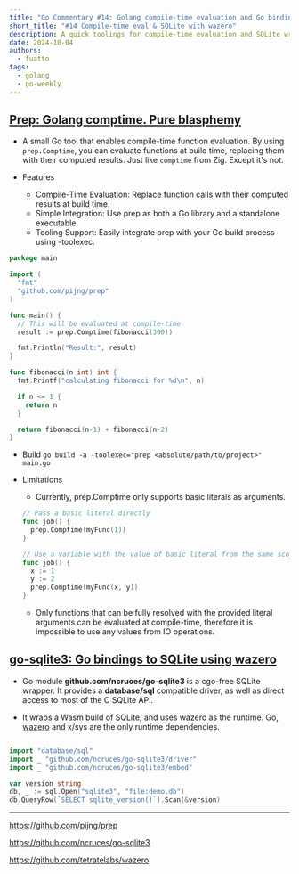 ```yaml
---
title: "Go Commentary #14: Golang compile-time evaluation and Go bindings to SQLite using wazero"
short_title: "#14 Compile-time eval & SQLite with wazero"
description: A quick toolings for compile-time evaluation and SQLite wrapper with WebAssembly runtime for Go
date: 2024-10-04
authors:
  - fuatto
tags:
  - golang
  - go-weekly
---
```


## [Prep: Golang comptime. Pure blasphemy](https://github.com/pijng/prep)

- A small Go tool that enables compile-time function evaluation. By using `prep.Comptime`, you can evaluate functions at build time, replacing them with their computed results. Just like `comptime` from Zig. Except it's not.

- Features
  - Compile-Time Evaluation: Replace function calls with their computed results at build time.
  - Simple Integration: Use prep as both a Go library and a standalone executable.
  - Tooling Support: Easily integrate prep with your Go build process using -toolexec.

```go
package main

import (
  "fmt"
  "github.com/pijng/prep"
)

func main() {
  // This will be evaluated at compile-time
  result := prep.Comptime(fibonacci(300))

  fmt.Println("Result:", result)
}

func fibonacci(n int) int {
  fmt.Printf("calculating fibonacci for %d\n", n)

  if n <= 1 {
    return n
  }

  return fibonacci(n-1) + fibonacci(n-2)
}
```

- Build `go build -a -toolexec="prep <absolute/path/to/project>" main.go`

- Limitations

  - Currently, prep.Comptime only supports basic literals as arguments.

  ```go
  // Pass a basic literal directly
  func job() {
    prep.Comptime(myFunc(1))
  }

  // Use a variable with the value of basic literal from the same scope as wrapped function
  func job() {
    x := 1
    y := 2
    prep.Comptime(myFunc(x, y))
  }
  ```

  - Only functions that can be fully resolved with the provided literal arguments can be evaluated at compile-time, therefore it is impossible to use any values from IO operations.

## [go-sqlite3: Go bindings to SQLite using wazero](https://github.com/ncruces/go-sqlite3)

- Go module **github.com/ncruces/go-sqlite3** is a cgo-free SQLite wrapper. It provides a **database/sql** compatible driver, as well as direct access to most of the C SQLite API.

- It wraps a Wasm build of SQLite, and uses wazero as the runtime. Go, [wazero](https://github.com/tetratelabs/wazero) and x/sys are the only runtime dependencies.

```go

import "database/sql"
import _ "github.com/ncruces/go-sqlite3/driver"
import _ "github.com/ncruces/go-sqlite3/embed"

var version string
db, _ := sql.Open("sqlite3", "file:demo.db")
db.QueryRow(`SELECT sqlite_version()`).Scan(&version)
```

---

https://github.com/pijng/prep

https://github.com/ncruces/go-sqlite3

https://github.com/tetratelabs/wazero

